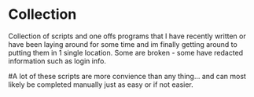 # Collection
Collection of scripts and one offs programs that I have recently written or have been laying around for some time and im finally getting around to putting them in 1 single location. Some are broken - some have redacted information such as login info.

#A lot of these scripts are more convience than any thing... and can most likely be completed manually just as easy or if not easier.
